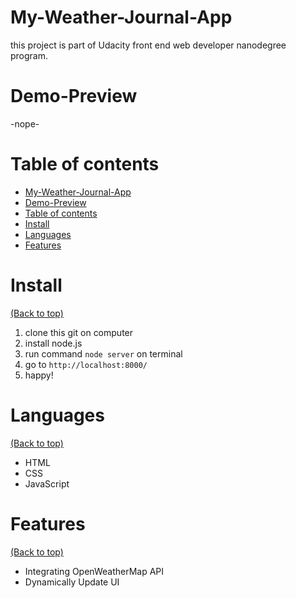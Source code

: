 <!-- Add banner here -->


# My-Weather-Journal-App

<!-- Describe your project in brief -->
this project is part of Udacity front end web developer nanodegree program.

# Demo-Preview

<!-- Add a demo for your project -->
-nope-

# Table of contents

- [My-Weather-Journal-App](#my-weather-journal-app)
- [Demo-Preview](#demo-preview)
- [Table of contents](#table-of-contents)
- [Install](#install)
- [Languages](#languages)
- [Features](#features)

# Install
[(Back to top)](#table-of-contents)

1. clone this git on computer
2. install node.js
3. run command `node server` on terminal
4. go to `http://localhost:8000/`
5. happy!

# Languages
[(Back to top)](#table-of-contents)

- HTML
- CSS
- JavaScript

# Features
[(Back to top)](#table-of-contents)

- Integrating OpenWeatherMap API
- Dynamically Update UI
